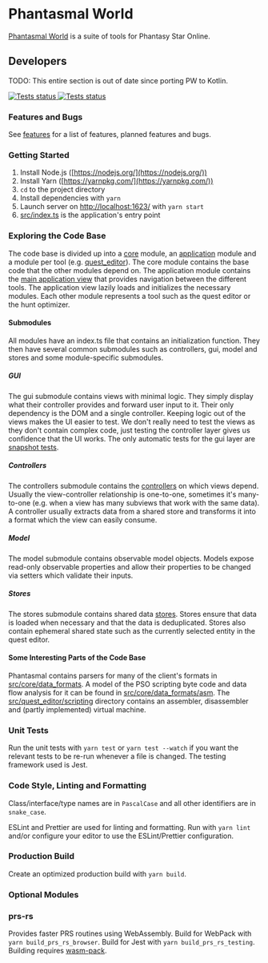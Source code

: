 # Phantasmal World

[Phantasmal World](https://www.phantasmal.world/) is a suite of tools for Phantasy Star Online.

## Developers

TODO: This entire section is out of date since porting PW to Kotlin.

<a href="https://github.com/DaanVandenBosch/phantasmal-world/actions?query=workflow%3ATests">
<img alt="Tests status" src="https://github.com/DaanVandenBosch/phantasmal-world/workflows/Tests/badge.svg">
</a>

<a href="https://github.com/DaanVandenBosch/phantasmal-world/actions?query=workflow%3ADeploy">
<img alt="Tests status" src="https://github.com/DaanVandenBosch/phantasmal-world/workflows/Deploy/badge.svg">
</a>

### Features and Bugs

See [features](./FEATURES.md) for a list of features, planned features and bugs.

### Getting Started

1. Install Node.js ([https://nodejs.org/](https://nodejs.org/))
2. Install Yarn ([https://yarnpkg.com/](https://yarnpkg.com/))
3. `cd` to the project directory
4. Install dependencies with `yarn`
5. Launch server on [http://localhost:1623/](http://localhost:1623/) with `yarn start`
6. [src/index.ts](src/index.ts) is the application's entry point

### Exploring the Code Base

The code base is divided up into a [core](src/core) module, an [application](src/application) module
and a module per tool (e.g. [quest_editor](src/quest_editor)). The core module contains the base
code that the other modules depend on. The application module contains the
[main application view](src/application/gui/ApplicationView.ts) that provides navigation between the
different tools. The application view lazily loads and initializes the necessary modules. Each other
module represents a tool such as the quest editor or the hunt optimizer.

#### Submodules

All modules have an index.ts file that contains an initialization function. They then have several
common submodules such as controllers, gui, model and stores and some module-specific submodules.

##### GUI

The gui submodule contains views with minimal logic. They simply display what their controller
provides and forward user input to it. Their only dependency is the DOM and a single controller.
Keeping logic out of the views makes the UI easier to test. We don't really need to test the views
as they don't contain complex code, just testing the controller layer gives us confidence that the
UI works. The only automatic tests for the gui layer are
[snapshot tests](https://jestjs.io/docs/en/snapshot-testing).

##### Controllers

The controllers submodule contains the [controllers](src/core/controllers/Controller.ts) on which
views depend. Usually the view-controller relationship is one-to-one, sometimes it's many-to-one
(e.g. when a view has many subviews that work with the same data). A controller usually extracts
data from a shared store and transforms it into a format which the view can easily consume.

##### Model

The model submodule contains observable model objects. Models expose read-only observable properties
and allow their properties to be changed via setters which validate their inputs.

##### Stores

The stores submodule contains shared data [stores](src/core/stores/Store.ts). Stores ensure that
data is loaded when necessary and that the data is deduplicated. Stores also contain ephemeral
shared state such as the currently selected entity in the quest editor.

#### Some Interesting Parts of the Code Base

Phantasmal contains parsers for many of the client's formats in
[src/core/data_formats](src/core/data_formats). A model of the PSO scripting byte code and data flow
analysis for it can be found in [src/core/data_formats/asm](src/core/data_formats/asm). The
[src/quest_editor/scripting](src/quest_editor/scripting) directory contains an assembler,
disassembler and (partly implemented) virtual machine.

### Unit Tests

Run the unit tests with `yarn test` or `yarn test --watch` if you want the relevant tests to be
re-run whenever a file is changed. The testing framework used is Jest.

### Code Style, Linting and Formatting

Class/interface/type names are in `PascalCase` and all other identifiers are in `snake_case`.

ESLint and Prettier are used for linting and formatting. Run with `yarn lint` and/or configure your
editor to use the ESLint/Prettier configuration.

### Production Build

Create an optimized production build with `yarn build`.

### Optional Modules

### prs-rs

Provides faster PRS routines using WebAssembly. Build for WebPack with `yarn build_prs_rs_browser`.
Build for Jest with `yarn build_prs_rs_testing`. Building requires
[wasm-pack](https://github.com/rustwasm/wasm-pack).
